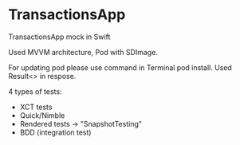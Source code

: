 # TransactionsApp

TransactionsApp mock in Swift

Used MVVM architecture, Pod with SDImage.

For updating pod please use command in Terminal pod install.
Used Result<> in respose.

4 types of tests:
- XCT tests
- Quick/Nimble
- Rendered tests -> "SnapshotTesting"
- BDD (integration test)
